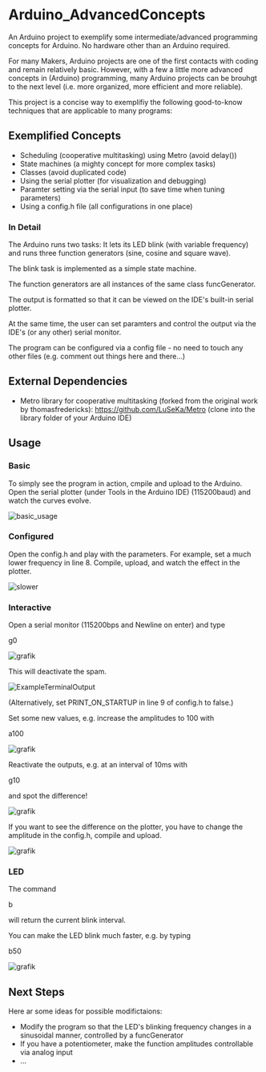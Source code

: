 # Arduino_AdvancedConcepts
An Arduino project to exemplify some intermediate/advanced programming concepts for Arduino.
No hardware other than an Arduino required.

For many Makers, Arduino projects are one of the first contacts with coding and remain relatively basic.
However, with a few a little more advanced concepts in (Arduino) programming, many Arduino projects can be brouhgt to the next level (i.e. more organized, more efficient and more reliable).

This project is a concise way to exemplifiy the following good-to-know techniques that are applicable to many programs:

## Exemplified Concepts
* Scheduling (cooperative multitasking) using Metro (avoid delay())
* State machines (a mighty concept for more complex tasks)
* Classes (avoid duplicated code)
* Using the serial plotter (for visualization and debugging)
* Paramter setting via the serial input (to save time when tuning parameters)
* Using a config.h file (all configurations in one place)

### In Detail

The Arduino runs two tasks: It lets its LED blink (with variable frequency) and runs three function generators (sine, cosine and square wave).

The blink task is implemented as a simple state machine.

The function generators are all instances of the same class funcGenerator.

The output is formatted so that it can be viewed on the IDE's built-in serial plotter.

At the same time, the user can set paramters and control the output via the IDE's (or any other) serial monitor.

The program can be configured via a config file - no need to touch any other files (e.g. comment out things here and there...)


## External Dependencies

* Metro library for cooperative multitasking (forked from the original work by thomasfredericks):
https://github.com/LuSeKa/Metro (clone into the library folder of your Arduino IDE)

## Usage

### Basic
To simply see the program in action, cmpile and upload to the Arduino. Open the serial plotter (under Tools in the Arduino IDE) (115200baud) and watch the curves evolve.

![basic_usage](https://user-images.githubusercontent.com/8363989/53285932-72482280-3767-11e9-8290-0e89f62e43c8.gif)

### Configured
Open the config.h and play with the parameters. For example, set a much lower frequency in line 8. Compile, upload, and watch the effect in the plotter.

![slower](https://user-images.githubusercontent.com/8363989/53286004-4ed1a780-3768-11e9-995e-fffdd6fbe428.gif)

### Interactive
Open a serial monitor (115200bps and Newline on enter) and type

g0

![grafik](https://user-images.githubusercontent.com/8363989/52743826-35e42c00-2fdb-11e9-9d82-84106a4d4909.png)

This will deactivate the spam.

![ExampleTerminalOutput](https://user-images.githubusercontent.com/8363989/52742703-a3db2400-2fd8-11e9-93e0-5cd8025d24f4.png)

(Alternatively, set PRINT_ON_STARTUP in line 9 of config.h to false.)

Set some new values, e.g. increase the amplitudes to 100 with

a100

![grafik](https://user-images.githubusercontent.com/8363989/52742868-0c2a0580-2fd9-11e9-9d6c-cb85d7a89320.png)


Reactivate the outputs, e.g. at an interval of 10ms with

g10

and spot the difference!

![grafik](https://user-images.githubusercontent.com/8363989/52743939-7e9be500-2fdb-11e9-9e00-1c12dd019c4c.png)

If you want to see the difference on the plotter, you have to change the amplitude in the config.h, compile and upload.

![grafik](https://user-images.githubusercontent.com/8363989/52767677-84211b80-302b-11e9-8ace-94c06b5db63f.png)

### LED
The command

b

will return the current blink interval.

You can make the LED blink much faster, e.g. by typing

b50

![grafik](https://user-images.githubusercontent.com/8363989/52746634-40ee8a80-2fe2-11e9-85d2-2476c1a4943d.png)

## Next Steps
Here ar some ideas for possible modifictaions:

* Modify the program so that the LED's blinking frequency changes in a sinusoidal manner, controlled by a funcGenerator
* If you have a potentiometer, make the function amplitudes controllable via analog input
* ...
